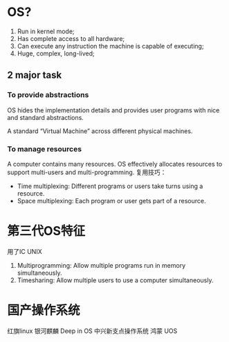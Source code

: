 # OS?
1. Run in kernel mode;
2. Has complete access to all hardware;
3. Can execute any instruction the machine is capable of executing;
4. Huge, complex, long-lived;
## 2 major task
### To provide abstractions 
OS hides the implementation details and provides user programs with nice and standard abstractions.

A standard “Virtual Machine” across different physical machines.

### To manage resources
A computer contains many resources.
OS effectively allocates resources to support multi-users and multi-programming. 
复用技巧：
- Time multiplexing: Different programs or users take turns using a resource. 
-  Space multiplexing: Each program or user gets part of a resource.

# 第三代OS特征

用了IC UNIX
1. Multiprogramming: Allow multiple programs run in memory simultaneously.
2. Timesharing:  Allow multiple users to use a computer simultaneously. 

# 国产操作系统
红旗linux
银河麒麟
Deep in     OS
中兴新支点操作系统
鸿蒙
UOS
